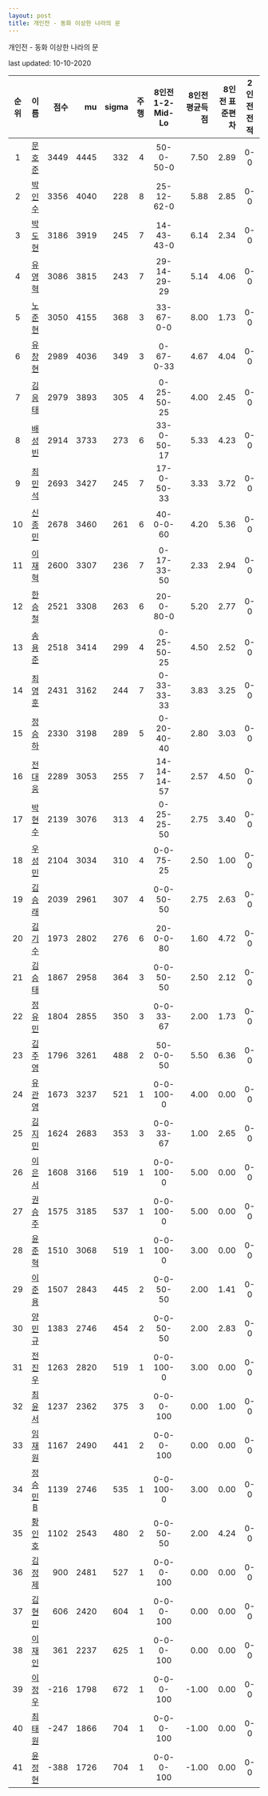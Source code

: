 ```yaml
---
layout: post
title: 개인전 - 동화 이상한 나라의 문
---
```



개인전 - 동화 이상한 나라의 문


last updated: 10-10-2020

| 순위 | 이름 | 점수 | mu | sigma | 주행 | 8인전 1-2-Mid-Lo | 8인전 평균득점 | 8인전 표준편차 | 2인전 전적 |
|:---:|:---:|---:|---:|---:|---:|:---:|---:|---:|:---:|
| 1 | [문호준](../munhojun) | 3449 | 4445 | 332 | 4 | 50-0-50-0 | 7.50 | 2.89 | 0-0 |
| 2 | [박인수](../bakinsu) | 3356 | 4040 | 228 | 8 | 25-12-62-0 | 5.88 | 2.85 | 0-0 |
| 3 | [박도현](../bakdohyeon) | 3186 | 3919 | 245 | 7 | 14-43-43-0 | 6.14 | 2.34 | 0-0 |
| 4 | [유영혁](../yuyeonghyeok) | 3086 | 3815 | 243 | 7 | 29-14-29-29 | 5.14 | 4.06 | 0-0 |
| 5 | [노준현](../nojunhyeon) | 3050 | 4155 | 368 | 3 | 33-67-0-0 | 8.00 | 1.73 | 0-0 |
| 6 | [유창현](../yuchanghyeon) | 2989 | 4036 | 349 | 3 | 0-67-0-33 | 4.67 | 4.04 | 0-0 |
| 7 | [김응태](../gimeungtae) | 2979 | 3893 | 305 | 4 | 0-25-50-25 | 4.00 | 2.45 | 0-0 |
| 8 | [배성빈](../baeseongbin) | 2914 | 3733 | 273 | 6 | 33-0-50-17 | 5.33 | 4.23 | 0-0 |
| 9 | [최민석](../choiminseok) | 2693 | 3427 | 245 | 7 | 17-0-50-33 | 3.33 | 3.72 | 0-0 |
| 10 | [신종민](../shinjongmin) | 2678 | 3460 | 261 | 6 | 40-0-0-60 | 4.20 | 5.36 | 0-0 |
| 11 | [이재혁](../ijaehyeok) | 2600 | 3307 | 236 | 7 | 0-17-33-50 | 2.33 | 2.94 | 0-0 |
| 12 | [한승철](../hanseungcheol) | 2521 | 3308 | 263 | 6 | 20-0-80-0 | 5.20 | 2.77 | 0-0 |
| 13 | [송용준](../songyongjun) | 2518 | 3414 | 299 | 4 | 0-25-50-25 | 4.50 | 2.52 | 0-0 |
| 14 | [최영훈](../choiyeonghun) | 2431 | 3162 | 244 | 7 | 0-33-33-33 | 3.83 | 3.25 | 0-0 |
| 15 | [정승하](../jeongseungha) | 2330 | 3198 | 289 | 5 | 0-20-40-40 | 2.80 | 3.03 | 0-0 |
| 16 | [전대웅](../jeondaewoong) | 2289 | 3053 | 255 | 7 | 14-14-14-57 | 2.57 | 4.50 | 0-0 |
| 17 | [박현수](../bakhyeonsu) | 2139 | 3076 | 313 | 4 | 0-25-25-50 | 2.75 | 3.40 | 0-0 |
| 18 | [우성민](../useongmin) | 2104 | 3034 | 310 | 4 | 0-0-75-25 | 2.50 | 1.00 | 0-0 |
| 19 | [김승래](../gimseungrae) | 2039 | 2961 | 307 | 4 | 0-0-50-50 | 2.75 | 2.63 | 0-0 |
| 20 | [김기수](../gimgisu) | 1973 | 2802 | 276 | 6 | 20-0-0-80 | 1.60 | 4.72 | 0-0 |
| 21 | [김승태](../gimseungtae) | 1867 | 2958 | 364 | 3 | 0-0-50-50 | 2.50 | 2.12 | 0-0 |
| 22 | [정유민](../jeongyumin) | 1804 | 2855 | 350 | 3 | 0-0-33-67 | 2.00 | 1.73 | 0-0 |
| 23 | [김주영](../gimjuyeong) | 1796 | 3261 | 488 | 2 | 50-0-0-50 | 5.50 | 6.36 | 0-0 |
| 24 | [유관영](../yugwanyeong) | 1673 | 3237 | 521 | 1 | 0-0-100-0 | 4.00 | 0.00 | 0-0 |
| 25 | [김지민](../gimjimin) | 1624 | 2683 | 353 | 3 | 0-0-33-67 | 1.00 | 2.65 | 0-0 |
| 26 | [이은서](../ieunseo) | 1608 | 3166 | 519 | 1 | 0-0-100-0 | 5.00 | 0.00 | 0-0 |
| 27 | [권승주](../glamint) | 1575 | 3185 | 537 | 1 | 0-0-100-0 | 5.00 | 0.00 | 0-0 |
| 28 | [윤준혁](../yunjunhyeok) | 1510 | 3068 | 519 | 1 | 0-0-100-0 | 3.00 | 0.00 | 0-0 |
| 29 | [이준용](../ijunyong) | 1507 | 2843 | 445 | 2 | 0-0-50-50 | 2.00 | 1.41 | 0-0 |
| 30 | [양민규](../yangmingyu) | 1383 | 2746 | 454 | 2 | 0-0-50-50 | 2.00 | 2.83 | 0-0 |
| 31 | [전진우](../jeonjinwoo) | 1263 | 2820 | 519 | 1 | 0-0-100-0 | 3.00 | 0.00 | 0-0 |
| 32 | [최윤서](../choiyunseo) | 1237 | 2362 | 375 | 3 | 0-0-0-100 | 0.00 | 1.00 | 0-0 |
| 33 | [임재원](../imjaewon) | 1167 | 2490 | 441 | 2 | 0-0-0-100 | 0.00 | 0.00 | 0-0 |
| 34 | [정승민B](../jeongseungminb) | 1139 | 2746 | 535 | 1 | 0-0-100-0 | 3.00 | 0.00 | 0-0 |
| 35 | [황인호](../hwanginho) | 1102 | 2543 | 480 | 2 | 0-0-50-50 | 2.00 | 4.24 | 0-0 |
| 36 | [김정제](../gimjeongje) | 900 | 2481 | 527 | 1 | 0-0-0-100 | 0.00 | 0.00 | 0-0 |
| 37 | [김현민](../gimhyunmin) | 606 | 2420 | 604 | 1 | 0-0-0-100 | 0.00 | 0.00 | 0-0 |
| 38 | [이재인](../ijaein) | 361 | 2237 | 625 | 1 | 0-0-0-100 | 0.00 | 0.00 | 0-0 |
| 39 | [이정우](../ijeongu) | -216 | 1798 | 672 | 1 | 0-0-0-100 | -1.00 | 0.00 | 0-0 |
| 40 | [최태원](../choitaiwon) | -247 | 1866 | 704 | 1 | 0-0-0-100 | -1.00 | 0.00 | 0-0 |
| 41 | [윤정현](../yunjeonghyeon) | -388 | 1726 | 704 | 1 | 0-0-0-100 | -1.00 | 0.00 | 0-0 |
